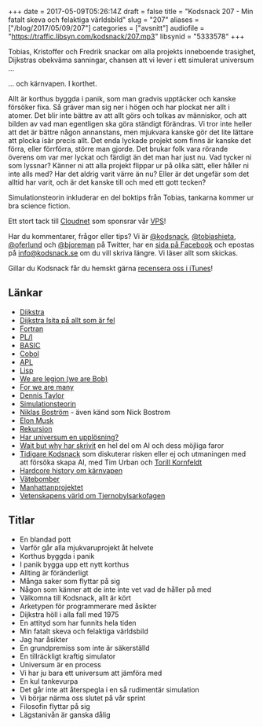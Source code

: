 +++
date = 2017-05-09T05:26:14Z
draft = false
title = "Kodsnack 207 - Min fatalt skeva och felaktiga världsbild"
slug = "207"
aliases = ["/blog/2017/05/09/207"]
categories = ["avsnitt"]
audiofile = "https://traffic.libsyn.com/kodsnack/207.mp3"
libsynid = "5333578"
+++

Tobias, Kristoffer och Fredrik snackar om alla projekts inneboende trasighet, Dijkstras obekväma sanningar, chansen att vi lever i ett simulerat universum …

… och kärnvapen. I korthet.

Allt är korthus byggda i panik, som man gradvis upptäcker och kanske försöker fixa. Så gräver man sig ner i högen och har plockat ner allt i atomer. Det blir inte bättre av att allt görs och tolkas av människor, och att bilden av vad man egentligen ska göra ständigt förändras. Vi tror inte heller att det är bättre någon annanstans, men mjukvara kanske gör det lite lättare att plocka isär precis allt. Det enda lyckade projekt som finns är kanske det förra, eller förrförra, större man gjorde. Det brukar folk vara rörande överens om var mer lyckat och färdigt än det man har just nu. Vad tycker ni som lyssnar? Känner ni att alla projekt flippar ur på olika sätt, eller håller ni inte alls med? Har det aldrig varit värre än nu? Eller är det ungefär som det alltid har varit, och är det kanske till och med ett gott tecken?

Simulationsteorin inkluderar en del boktips från Tobias, tankarna kommer ur bra science fiction. 

Ett stort tack till [Cloudnet](http://www.cloudnet.se) som sponsrar vår [VPS](http://en.wikipedia.org/wiki/Virtual_private_server)!

Har du kommentarer, frågor eller tips? Vi är [@kodsnack](https://www.twitter.com/kodsnack), [@tobiashieta](https://www.twitter.com/tobiashieta), [@oferlund](https://www.twitter.com/oferlund) och [@bjoreman](https://www.twitter.com/bjoreman) på Twitter, har en [sida på Facebook](https://www.facebook.com/kodsnack) och epostas på [info@kodsnack.se](mailto:info@kodsnack.se) om du vill skriva längre. Vi läser allt som skickas.

Gillar du Kodsnack får du hemskt gärna [recensera oss i iTunes](http://itunes.apple.com/se/podcast/kodsnack/id561631498?l=en)!

## Länkar ##
* [Dijkstra](https://en.wikipedia.org/wiki/Edsger_W._Dijkstra)
* [Dijkstra lsita på allt som är fel](http://www.cs.virginia.edu/~evans/cs655/readings/ewd498.html)
* [Fortran](https://en.wikipedia.org/wiki/Fortran)
* [PL/I](https://en.wikipedia.org/wiki/PL/I)
* [BASIC](https://en.wikipedia.org/wiki/BASIC)
* [Cobol](https://en.wikipedia.org/wiki/COBOL)
* [APL](https://en.wikipedia.org/wiki/APL_%28programming_language%29)
* [Lisp](https://en.wikipedia.org/wiki/Lisp_%28programming_language%29)
* [We are legion (we are Bob)](http://dennisetaylor.org/legion/)
* [For we are many](http://dennisetaylor.org/sample-chapter/)
* [Dennis Taylor](http://dennisetaylor.org/about/)
* [Simulationsteorin](https://en.wikipedia.org/wiki/Simulation_hypothesis)
* [Niklas Boström](https://en.wikipedia.org/wiki/Nick_Bostrom) - även känd som Nick Bostrom
* [Elon Musk](https://en.wikipedia.org/wiki/Elon_Musk)
* [Rekursion](https://en.wikipedia.org/wiki/Recursion_%28computer_science%29)
* [Har universum en upplösning?](https://www.extremetech.com/extreme/188727-pixels-of-the-universe-experiment-begins-to-see-if-the-universe-is-a-2d-hologram)
* [Wait but why har skrivit](http://waitbutwhy.com/2015/01/artificial-intelligence-revolution-2.html) en hel del om AI och dess möjliga faror
* [Tidigare Kodsnack](https://kodsnack.se/136/) som diskuterar risken eller ej och utmaningen med att försöka skapa AI, med Tim Urban och [Torill Kornfeldt](https://twitter.com/vet_Torill)
* [Hardcore history om kärnvapen](http://www.dancarlin.com/hardcore-history-59-the-destroyer-of-worlds/)
* [Vätebomber](https://en.wikipedia.org/wiki/Thermonuclear_weapon)
* [Manhattanprojektet](https://en.wikipedia.org/wiki/Manhattan_Project)
* [Vetenskapens värld om Tjernobylsarkofagen](https://www.svtplay.se/video/13356848/vetenskapens-varld/vetenskapens-varld-sasong-26-avsnitt-14-1?start=auto&tab=senaste)

## Titlar ##
* En blandad pott
* Varför går alla mjukvaruprojekt åt helvete
* Korthus byggda i panik
* I panik bygga upp ett nytt korthus
* Allting är föränderligt
* Många saker som flyttar på sig
* Någon som känner att de inte inte vet vad de håller på med
* Välkomna till Kodsnack, allt är kört
* Arketypen för programmerare med åsikter
* Dijkstra höll i alla fall med 1975
* En attityd som har funnits hela tiden
* Min fatalt skeva och felaktiga världsbild
* Jag har åsikter
* En grundpremiss som inte är säkerställd
* En tillräckligt kraftig simulator
* Universum är en process
* Vi har ju bara ett universum att jämföra med
* En kul tankevurpa
* Det går inte att återspegla i en så rudimentär simulation
* Vi börjar närma oss slutet på vår sprint
* Filosofin flyttar på sig
* Lägstanivån är ganska dålig
